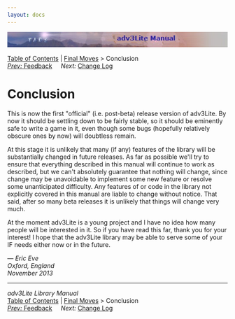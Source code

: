 ```yaml
---
layout: docs
---
```



<img src="topbar.jpg" data-border="0" />





<a href="toc.html" class="nav">Table of Contents</a> \|
<a href="final.html" class="nav">Final Moves</a> \> Conclusion  
<span class="navnp"><a href="feedback.html" class="nav"><em>Prev:</em> Feedback</a>
    *Next:* <a href="changelog.html" class="nav">Change Log</a>
   </span>





# Conclusion

This is now the first "official" (i.e. post-beta) release version of
adv3Lite. By now it should be settling down to be fairly stable, so it
should be eminently safe to write a game in it, even though some bugs
(hopefully relatively obscure ones by now) will doubtless remain.

At this stage it is unlikely that many (if any) features of the library
will be substantially changed in future releases. As far as possible
we'll try to ensure that everything described in this manual will
continue to work as described, but we can't absolutely guarantee that
nothing will change, since change may be unavoidable to implement some
new feature or resolve some unanticipated difficulty. Any features of or
code in the library not explicitly covered in this manual are liable to
change without notice. That said, after so many beta releases it is
unlikely that things will change very much.

At the moment adv3Lite is a young project and I have no idea how many
people will be interested in it. So if you have read this far, thank you
for your interest! I hope that the adv3Lite library may be able to serve
some of your IF needs either now or in the future.

— *Eric Eve  
Oxford, England  
November 2013*



------------------------------------------------------------------------



*adv3Lite Library Manual*  
<a href="toc.html" class="nav">Table of Contents</a> \|
<a href="final.html" class="nav">Final Moves</a> \> Conclusion  
<span class="navnp"><a href="feedback.html" class="nav"><em>Prev:</em> Feedback</a>
    *Next:* <a href="changelog.html" class="nav">Change Log</a>
   </span>


